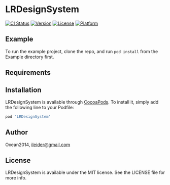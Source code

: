 # LRDesignSystem

[![CI Status](https://img.shields.io/travis/Oxean2014/LRDesignSystem.svg?style=flat)](https://travis-ci.org/Oxean2014/LRDesignSystem)
[![Version](https://img.shields.io/cocoapods/v/LRDesignSystem.svg?style=flat)](https://cocoapods.org/pods/LRDesignSystem)
[![License](https://img.shields.io/cocoapods/l/LRDesignSystem.svg?style=flat)](https://cocoapods.org/pods/LRDesignSystem)
[![Platform](https://img.shields.io/cocoapods/p/LRDesignSystem.svg?style=flat)](https://cocoapods.org/pods/LRDesignSystem)

## Example

To run the example project, clone the repo, and run `pod install` from the Example directory first.

## Requirements

## Installation

LRDesignSystem is available through [CocoaPods](https://cocoapods.org). To install
it, simply add the following line to your Podfile:

```ruby
pod 'LRDesignSystem'
```

## Author

Oxean2014, ileider@gmail.com

## License

LRDesignSystem is available under the MIT license. See the LICENSE file for more info.
